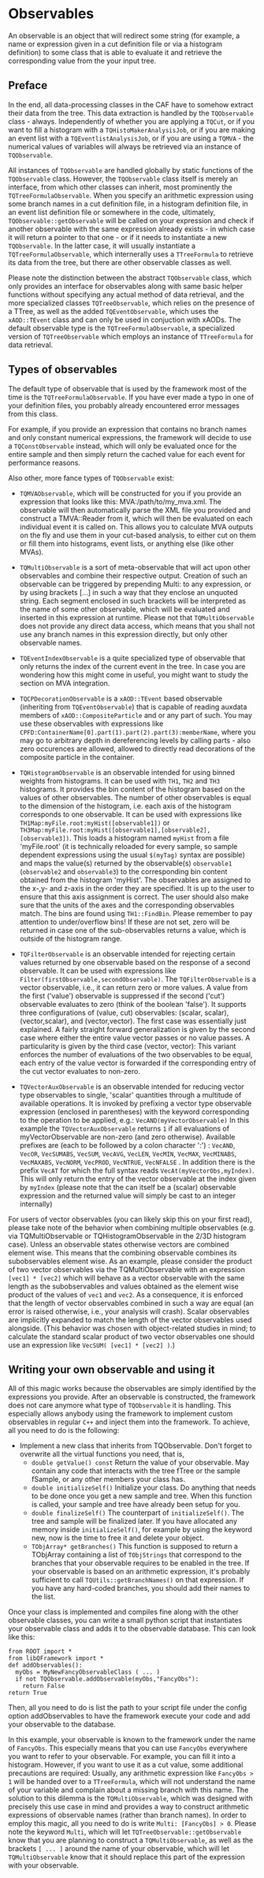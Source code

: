 Observables
=========================

An observable is an object that will redirect some string (for
example, a name or expression given in a cut definition file or via a
histogram definition) to some class that is able to evaluate it and
retrieve the corresponding value from the your input tree.


Preface
--------------------

In the end, all data-processing classes in the CAF have to somehow
extract their data from the tree. This data extraction is handled by
the `TQObservable` class - always. Independently of whether you are
applying a `TQCut`, or if you want to fill a histogram with a
`TQHistoMakerAnalysisJob`, or if you are making an event list with a
`TQEventlistAnalysisJob`, or if you are using a `TQMVA` - the numerical
values of variables will always be retrieved via an instance of
`TQObservable`.

All instances of `TQObservable` are handled globally by static functions
of the `TQObservable` class. However, the `TQObservable` class itself is
merely an interface, from which other classes can inherit, most
prominently the `TQTreeFormulaObservable`. When you specify an
arithmetic expression using some branch names in a cut definition
file, in a histogram definition file, in an event list definition file
or somewhere in the code, ultimately, `TQObservable::getObservable` will
be called on your expression and check if another observable with the
same expression already exists - in which case it will return a
pointer to that one - or if it needs to instantiate a new
`TQObservable`. In the latter case, it will usually instantiate a
`TQTreeFormulaObservable`, which internerally uses a `TTreeFormula` to
retrieve its data from the tree, but there are other observable
classes as well.

Please note the distinction between the abstract `TQObservable` class,
which only provides an interface for observables along with same basic
helper functions without specifying any actual method of data
retrieval, and the more specialized classes `TQTreeObservable`, which
relies on the presence of a TTree, as well as the added
`TQEventObservable`, which uses the `xAOD::TEvent` class and can only be
used in conjuction with xAODs. The default observable type is the
`TQTreeFormulaObservable`, a specialized version of `TQTreeObservable`
which employs an instance of `TTreeFormula` for data retrieval.

Types of observables
--------------------

The default type of observable that is used by the framework most of
the time is the `TQTreeFormulaObservable`. If you have ever made a
typo in one of your definition files, you probably already encountered
error messages from this class.

For example, if you provide an expression that contains no branch
names and only constant numerical expressions, the framework will
decide to use a `TQConstObservable` instead, which will only be
evaluated once for the entire sample and then simply return the cached
value for each event for performance reasons.

Also other, more fance types of `TQObservable` exist:

   * `TQMVAObservable`, which will be constructed for you if you
     provide an expression that looks like this:
     MVA:/path/to/my_mva.xml. The observable will then automatically
     parse the XML file you provided and construct a TMVA::Reader from
     it, which will then be evaluated on each individual event it is
     called on. This allows you to calculate MVA outputs on the fly
     and use them in your cut-based analysis, to either cut on them or
     fill them into histograms, event lists, or anything else (like
     other MVAs).

   * `TQMultiObservable` is a sort of meta-observable that will act
     upon other observables and combine their respective
     output. Creation of such an observable can be triggered by
     prepending Multi: to any expression, or by using brackets [...]
     in such a way that they enclose an unquoted string. Each segment
     enclosed in such brackets will be interpreted as the name of some
     other observable, which will be evaluated and inserted in this
     expression at runtime. Please not that `TQMultiObservable` does not
     provide any direct data access, which means that you shall not
     use any branch names in this expression directly, but only other
     observable names.

   * `TQEventIndexObservable` is a quite specialized type of
     observable that only returns the index of the current event in
     the tree. In case you are wondering how this might come in
     useful, you might want to study the section on MVA integration.

   * `TQCPDecorationObservable` is a `xAOD::TEvent` based observable
     (inheriting from `TQEventObservable`) that is capable of reading
     auxdata members of `xAOD::CompositeParticle` and or any part of
     such. You may use these observables with expressions like
     `CPFD:ContainerName[0].part(1).part(2).part(3):memberName`, where
     you may go to arbitrary depth in dereferencing levels by calling
     parts - also zero occurences are allowed, allowed to directly
     read decorations of the composite particle in the container.

   * `TQHistogramObservable` is an observable intended for using
     binned weights from histograms. It can be used with `TH1`, `TH2` and
     `TH3` histograms. It provides the bin content of the histogram
     based on the values of other observables. The number of other
     observables is equal to the dimension of the histogram, i.e. each
     axis of the histogram corresponds to one observable. It can be
     used with expressions like
     `TH1Map:myFile.root:myHist([observable1])` or
     `TH3Map:myFile.root:myHist([observable1],[observable2],[observable3])`. This
     loads a histogram named `myHist` from a file 'myFile.root' (it is
     technically reloaded for every sample, so sample dependent
     expressions using the usual `$(myTag)` syntax are possible) and
     maps the value(s) returned by the observable(s) `observable1`
     (`observable2` and `observable3`) to the corresponding bin
     content obtained from the histogram 'myHist'. The observables are
     assigned to the x-,y- and z-axis in the order they are
     specified. It is up to the user to ensure that this axis
     assignment is correct. The user should also make sure that the
     units of the axes and the corresponding observables match. The
     bins are found using `TH1::FindBin`. Please remember to pay
     attention to under/overflow bins! If these are not set, zero will
     be returned in case one of the sub-observables returns a value,
     which is outside of the histogram range.


   * `TQFilterObservable` is an observable intended for rejecting
     certain values returned by one observable based on the response
     of a second observable. It can be used with expressions like
     `Filter(firstObservable,secondObservable)`. The `TQFilterObservable`
     is a vector observable, i.e., it can return zero or more
     values. A value from the first ('value') observable is suppressed
     if the second ('cut') observable evaluates to zero (think of the
     boolean 'false'). It supports three configurations of (value,
     cut) observables: (scalar, scalar), (vector,scalar), and
     (vector,vector). The first case was essentially just explained. A
     fairly straight forward generalization is given by the second
     case where either the entire value vector passes or no value
     passes. A particularity is given by the third case (vector,
     vector): This variant enforces the number of evaluations of the
     two observables to be equal, each entry of the value vector is
     forwarded if the corresponding entry of the cut vector evaluates
     to non-zero.

   * `TQVectorAuxObservable` is an observable intended for reducing
     vector type observables to single, 'scalar' quantities through a
     multitude of available operations. It is invoked by prefixing a
     vector type observable expression (enclosed in parentheses) with
     the keyword corresponding to the operation to be applied, e.g.:
     `VecAND(myVectorObservable)` In this example the
     `TQVectorAuxObservable` returns `1` if all evaluations of
     myVectorObservable are non-zero (and zero otherwise). Available
     prefixes are (each to be followed by a colon character ':') :
     `VecAND`, `VecOR`, `VecSUMABS`, `VecSUM`, `VecAVG`, `VecLEN`,
     `VecMIN`, `VecMAX`, `VecMINABS`, `VecMAXABS`, `VecNORM`,
     `VecPROD`, `VecNTRUE`, `VecNFALSE` . In addition there is the
     prefix `VecAT` for which the full syntax reads
     `VecAt(myVectorObs,myIndex)`. This will only return the entry of
     the vector observable at the index given by `myIndex` (please
     note that the can itself be a (scalar) observable expression and
     the returned value will simply be cast to an integer internally)

For users of vector observables (you can likely skip this on your
first read), please take note of the behavior when combining multiple
observables (e.g. via TQMultiObservable or TQHistogramObservable in
the 2/3D histogram case). Unless an observable states otherwise
vectors are combined element wise. This means that the combining
observable combines its subobservables element wise. As an example,
please consider the product of two vector observables via the
TQMultiObservable with an expression `[vec1] * [vec2]` which will
behave as a vector observable with the same length as the
subobservables and values obtained as the element wise product of the
values of `vec1` and `vec2`. As a consequence, it is enforced that the
length of vector observables combined in such a way are equal (an
error is raised otherwise, i.e., your analysis will crash). Scalar
observables are implicitly expanded to match the length of the vector
observables used alongside. (This behavior was chosen with
object-related studies in mind; to calculate the standard scalar
product of two vector observables one should use an expression like
`VecSUM( [vec1] * [vec2] )`.)

Writing your own observable and using it
--------------------

All of this magic works because the observables are simply identified
by the expressions you provide. After an observable is constructed,
the framework does not care anymore what type of `TQObservable` it
is handling. This especially allows anybody using the framework to
implement custom observables in regular `C++` and inject them into the
framework. To achieve, all you need to do is the following:

  *  Implement a new class that inherits from TQObservable. Don't forget to overwrite all the virtual functions you need, that is,
      *  `double getValue() const` Return the value of your observable. May contain any code that interacts with the tree fTree or the sample fSample, or any other members your class has.
      *  `double initializeSelf()` Initialize your class. Do anything that needs to be done once you get a new sample and tree. When this function is called, your sample and tree have already been setup for you.
      *  `double finalizeSelf()` The counterpart of `initializeSelf()`. The tree and sample will be finalized later. If you have allocated any memory inside `initializeSelf()`, for example by using the keyword new, now is the time to free it and delete your object.
      *  `TObjArray* getBranches()` This function is supposed to return a TObjArray containing a list of `TObjStrings` that correspond to the branches that your observable requires to be enabled in the tree. If your observable is based on an arithmetic expression, it's probably sufficient to call `TQUtils::getBranchNames()` on that expression. If you have any hard-coded branches, you should add their names to the list. 

Once your class is implemented and compiles fine along with the other
observable classes, you can write a small python script that
instantiates your observable class and adds it to the observable
database. This can look like this:

    from ROOT import *
    from libQFramework import *
    def addObservables():
      myObs = MyNewFancyObservableClass ( ... )
      if not TQObservable.addObservable(myObs,"FancyObs"):
        return False
    return True

Then, all you need to do is list the path to your script file under
the config option addObservables to have the framework execute your
code and add your observable to the database.

In this example, your observable is known to the framework under the
name of `FancyObs`. This especially means that you can use `FancyObs`
everywhere you want to refer to your observable. For example, you can
fill it into a histogram. However, if you want to use it as a cut
value, some additional precautions are required: Usually, any
arithmetic expression like `FancyObs > 1` will be handed over to a
`TTreeFormula`, which will not understand the name of your variable
and complain about a missing branch with this name. The solution to
this dilemma is the `TQMultiObservable`, which was designed with
precisely this use case in mind and provides a way to construct
arithmetic expressions of observable names (rather than branch
names). In order to employ this magic, all you need to do is write
`Multi: [FancyObs] > 0`. Please note the keyword `Multi`, which will
let `TQTreeObservable::getObservable` know that you are planning to
construct a `TQMultiObservable`, as well as the brackets `[ ... ]`
around the name of your observable, which will let `TQMultiObservable`
know that it should replace this part of the expression with your
observable.
